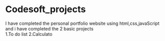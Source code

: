 # Codesoft_projects
I have completed the personal portfolio website using html,css,javaScript and i have completed the 2 basic projects   
1.To do list 
2.Calculato
